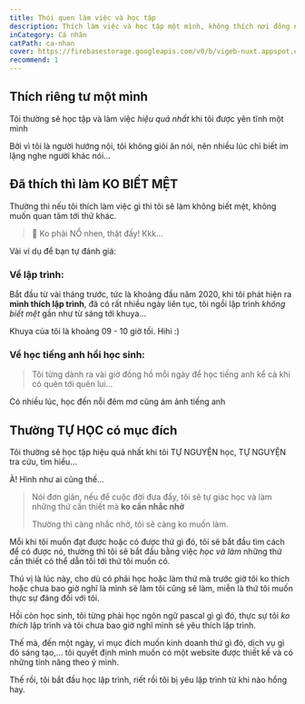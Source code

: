 ```yaml
---
title: Thói quen làm việc và học tập
description: Thích làm việc và học tập một mình, không thích nơi đông người cho lắm, thích tự học và khi gặp vấn đề không hiểu nổi thì mới muốn có ai đó giúp. Về công việc, thường thì chỉ thích giao tiếp qua các thiết bị như tin nhắn facebook...
inCategory: Cá nhân
catPath: ca-nhan
cover: https://firebasestorage.googleapis.com/v0/b/vigeb-nuxt.appspot.com/o/alone-vigeb-500.webp?alt=media&token=7aecbfa8-4685-4c45-ae9d-5c2f825035eb
recommend: 1
---
```


## Thích riêng tư một mình

Tôi thường sẽ học tập và làm việc *hiệu quả nhất* khi tôi được yên tĩnh một mình

Bởi vì tôi là người hướng nội, tôi không giỏi ăn nói, nên nhiều lúc chỉ biết im lặng nghe người khác nói...

## Đã thích thì làm KO BIẾT MỆT

Thường thì nếu tôi thích làm việc gì thì tôi sẽ làm không biết mệt, không muốn quan tâm tới thứ khác.

> 🤯 Ko phải NỔ nhen, thật đấy! Kkk...

Vài ví dụ để bạn tự đánh giá:

### Về lập trình:

Bắt đầu từ vài tháng trước, tức là khoảng đầu năm 2020, khi tôi phát hiện ra **mình thích lập trình**, đã có rất nhiều ngày liên tục, tôi ngồi lập trình *không biết mệt* gần như từ sáng tới khuya...

Khuya của tôi là khoảng 09 - 10 giờ tối. Hihi :)

### Về học tiếng anh hồi học sinh:

> Tôi từng dành ra vài giờ đồng hồ mỗi ngày để học tiếng anh kể cả khi có quên tới quên lui...

Có nhiều lúc, học đến nỗi đêm mơ cũng ám ảnh tiếng anh

## Thường TỰ HỌC có mục đích

Tôi thường sẽ học tập hiệu quả nhất khi tôi TỰ NGUYỆN học, TỰ NGUYỆN tra cứu, tìm hiểu...

À! Hình như ai cũng thế...

> Nói đơn giản, nếu để cuộc đời đưa đẩy, tôi sẽ tự giác học và làm những thứ cần thiết mà **ko cần nhắc nhở**
>
> Thường thì càng nhắc nhở, tôi sẽ càng ko muốn làm.

Mỗi khi tôi muốn đạt được hoặc có được thứ gì đó, tôi sẽ bắt đầu tìm cách để có được nó, thường thì tôi sẽ bắt đầu bằng việc *học và làm* những thứ cần thiết có thể dẫn tôi tới thứ tôi muốn có.

Thú vị là lúc này, cho dù có phải học hoặc làm thứ mà trước giờ tôi ko thích hoặc chưa bao giờ nghĩ là mình sẽ làm tôi cũng sẽ làm, miễn là thứ tôi muốn thực sự đáng đối với tôi.

Hồi còn học sinh, tôi từng phải học ngôn ngữ pascal gì gì đó, thực sự tôi *ko thích* lập trình và tôi chưa bao giờ nghĩ mình sẽ yêu thích lập trình.

Thế mà, đến một ngày, vì mục đích muốn kinh doanh thứ gì đó, dịch vụ gì đó sáng tạo,... tôi quyết định mình muốn có một website được thiết kế và có những tính năng theo ý mình.

Thế rồi, tôi bắt đầu học lập trình, riết rồi tôi bị yêu lập trình từ khi nào hổng hay.